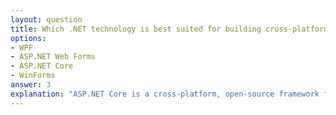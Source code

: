 ```yaml
---
layout: question
title: Which .NET technology is best suited for building cross-platform web applications?
options:
- WPF
- ASP.NET Web Forms
- ASP.NET Core
- WinForms
answer: 3
explanation: "ASP.NET Core is a cross-platform, open-source framework for building modern web applications and APIs. It runs on Windows, macOS, and Linux, providing high performance and flexibility."
---
```

